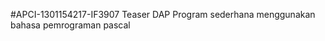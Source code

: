 #APCI-1301154217-IF3907
            Teaser DAP
            Program sederhana menggunakan bahasa pemrograman pascal
